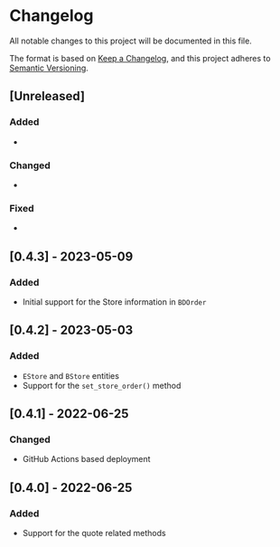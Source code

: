 # Changelog

All notable changes to this project will be documented in this file.

The format is based on [Keep a Changelog](https://keepachangelog.com/en/1.0.0/),
and this project adheres to [Semantic Versioning](https://semver.org/spec/v2.0.0.html).

## [Unreleased]

### Added

*

### Changed

*

### Fixed

*

## [0.4.3] - 2023-05-09

### Added

* Initial support for the Store information in `BDOrder`

## [0.4.2] - 2023-05-03

### Added

* `EStore` and `BStore` entities
* Support for the `set_store_order()` method

## [0.4.1] - 2022-06-25

### Changed

* GitHub Actions based deployment

## [0.4.0] - 2022-06-25

### Added

* Support for the quote related methods
